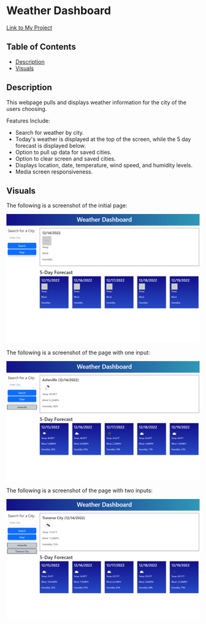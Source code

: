 # Weather Dashboard

[Link to My Project](https://zoerorvig.github.io/weather-dashboard/)

## Table of Contents
- [Description](#description)
- [Visuals](#visuals)

## Description 
This webpage pulls and displays weather information for the city of the users choosing.  

Features Include:
- Search for weather by city.
- Today's weather is displayed at the top of the screen, while the 5 day forecast is displayed below. 
- Option to pull up data for saved cities.
- Option to clear screen and saved cities. 
- Displays location, date, temperature, wind speed, and humidity levels. 
- Media screen responsiveness. 

## Visuals 

The following is a screenshot of the initial page:

![screenshot](./images/main-page.png)

The following is a screenshot of the page with one input:

![screenshot](./images/one-input.png)

The following is a screenshot of the page with two inputs:

![screenshot](./images/two-input.png)

